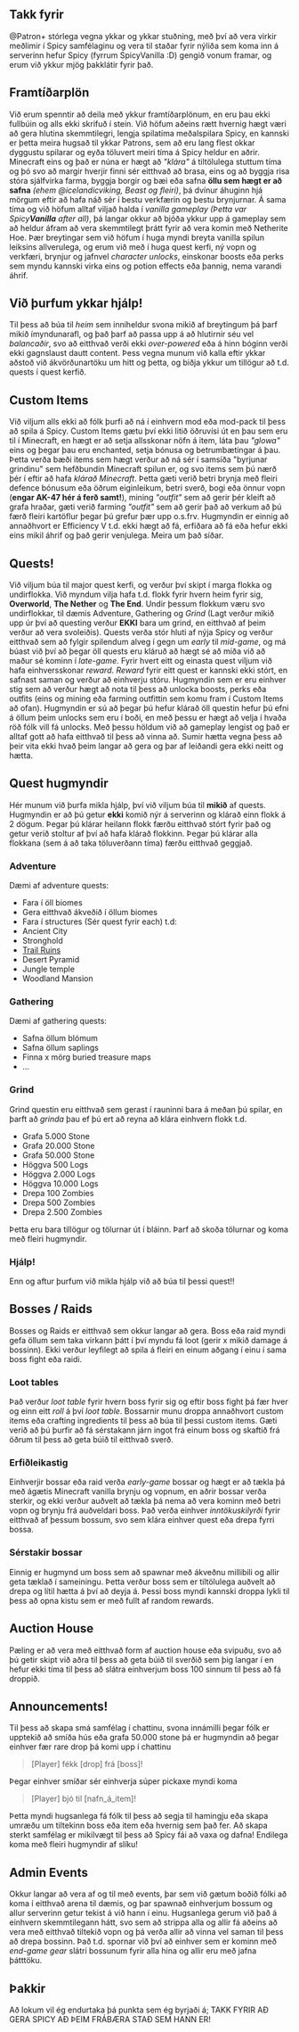 ## Takk fyrir
@Patron+ stórlega vegna ykkar og ykkar stuðning, með því að vera virkir meðlimir í Spicy samfélaginu og vera til staðar fyrir nýliða sem koma inn á serverinn hefur Spicy (fyrrum SpicyVanilla :D) gengið vonum framar, og erum við ykkur mjög þakklátir fyrir það.

## Framtíðarplön
Við erum spenntir að deila með ykkur framtíðarplönum, en eru þau ekki fullbúin og alls ekki skrifuð í stein. Við höfum aðeins rætt hvernig hægt væri að gera hlutina skemmtilegri, lengja spilatíma meðalspilara Spicy, en kannski er þetta meira hugsað til ykkar Patrons, sem að eru lang flest okkar dyggustu spilarar og eyða töluvert meiri tíma á Spicy heldur en aðrir. Minecraft eins og það er núna er hægt að _"klára"_ á tiltölulega stuttum tíma og þó svo að margir hverjir finni sér eitthvað að brasa, eins og að byggja risa stóra sjálfvirka farma, byggja borgir og bæi eða safna **öllu sem hægt er að safna** _(ehem @icelandicviking, Beast og fleiri)_, þá dvínur áhuginn hjá mörgum eftir að hafa náð sér í bestu verkfærin og bestu brynjurnar. Á sama tíma og við höfum alltaf viljað halda í _vanilla gameplay (Þetta var Spicy**Vanilla** after all)_, þá langar okkur að bjóða ykkur upp á gameplay sem að heldur áfram að vera skemmtilegt þrátt fyrir að vera komin með Netherite Hoe. Þær breytingar sem við höfum í huga myndi breyta vanilla spilun leiksins allverulega, og erum við með í huga quest kerfi, ný vopn og verkfæri, brynjur og jafnvel _character unlocks_, einskonar boosts eða perks sem myndu kannski virka eins og potion effects eða þannig, nema varandi áhrif.

## Við þurfum ykkar hjálp!
Til þess að búa til _heim_ sem inniheldur svona mikið af breytingum þá þarf mikið ímyndunarafl, og það þarf að passa upp á að hlutirnir séu vel _balancaðir_, svo að eitthvað verði ekki _over-powered_ eða á hinn bóginn verði ekki gagnslaust dautt content. Þess vegna munum við kalla eftir ykkar aðstoð við ákvörðunartöku um hitt og þetta, og biðja ykkur um tillögur að t.d. quests í quest kerfið.

## Custom Items
Við viljum alls ekki að fólk þurfi að ná í einhvern mod eða mod-pack til þess að spila á Spicy. Custom Items gætu því ekki litið öðruvísi út en þau sem eru til í Minecraft, en hægt er að setja allsskonar nöfn á item, láta þau _"glowa"_ eins og þegar þau eru enchanted, setja bónusa og betrumbætingar á þau. Þetta verða bæði items sem hægt verður að ná sér í samsíða "byrjunar grindinu" sem hefðbundin Minecraft spilun er, og svo items sem þú nærð þér í eftir að hafa _klárað Minecraft_. Þetta gæti verið betri brynja með fleiri defence bónusum eða öðrum eiginleikum, betri sverð, bogi eða önnur vopn (**engar AK-47 hér á ferð samt!**), mining _"outfit"_ sem að gerir þér kleift að grafa hraðar, gæti verið farming _"outfit"_ sem að gerir það að verkum að þú færð fleiri kartöflur þegar þú grefur þær upp o.s.frv. Hugmyndin er einnig að annaðhvort er Efficiency V t.d. ekki hægt að fá, erfiðara að fá eða hefur ekki eins mikil áhrif og það gerir venjulega. Meira um það síðar.

## Quests!
Við viljum búa til major quest kerfi, og verður því skipt í marga flokka og undirflokka. Við myndum vilja hafa t.d. flokk fyrir hvern heim fyrir sig, **Overworld**, **The Nether** og **The End**. Undir þessum flokkum væru svo undirflokkar, til dæmis Adventure, Gathering og _Grind_ (Lagt verður mikið upp úr því að questing verður **EKKI** bara um grind, en eitthvað af þeim verður að vera svoleiðis). Quests verða stór hluti af nýja Spicy og verður eitthvað sem að fylgir spilendum alveg í gegn um _early_ til _mid-game_, og má búast við því að þegar öll quests eru kláruð að hægt sé að miða við að maður sé kominn í _late-game_. Fyrir hvert eitt og einasta quest viljum við hafa einhversskonar _reward_. _Reward_ fyrir eitt quest er kannski ekki stórt, en safnast saman og verður að einhverju stóru. Hugmyndin sem er eru einhver stig sem að verður hægt að nota til þess að unlocka boosts, perks eða outfits (eins og mining eða farming outfittin sem komu fram í Custom Items að ofan). Hugmyndin er sú að þegar þú hefur klárað öll questin hefur þú efni á öllum þeim unlocks sem eru í boði, en með þessu er hægt að velja í hvaða röð fólk vill fá unlocks. Með þessu höldum við að gameplay lengist og það er alltaf gott að hafa eitthvað til þess að vinna að. Sumir hætta vegna þess að þeir vita ekki hvað þeim langar að gera og þar af leiðandi gera ekki neitt og hætta.

## Quest hugmyndir
Hér munum við þurfa mikla hjálp, því við viljum búa til **mikið** af quests. Hugmyndin er að þú getur **ekki** komið nýr á serverinn og klárað einn flokk á 2 dögum. Þegar þú klárar heilann flokk færðu eitthvað stórt fyrir það og getur verið stoltur af því að hafa klárað flokkinn. Þegar þú klárar alla flokkana (sem á að taka töluverðann tíma) færðu eitthvað geggjað.

### Adventure
Dæmi af adventure quests:
* Fara í öll biomes
* Gera eitthvað ákveðið í öllum biomes
* Fara í structures (Sér quest fyrir each) t.d:
 * Ancient City
 * Stronghold
 * [Trail Ruins](https://minecraft.fandom.com/wiki/Trail_Ruins)
 * Desert Pyramid
 * Jungle temple
 * Woodland Mansion

### Gathering
Dæmi af gathering quests:
* Safna öllum blómum
* Safna öllum saplings
* Finna x mörg buried treasure maps
* ...

### Grind
Grind questin eru eitthvað sem gerast í rauninni bara á meðan þú spilar, en þarft að _grinda_ þau ef þú ert að reyna að klára einhvern flokk t.d.
* Grafa 5.000 Stone
 * Grafa 20.000 Stone
 * Grafa 50.000 Stone
* Höggva 500 Logs
 * Höggva 2.000 Logs
 * Höggva 10.000 Logs
* Drepa 100 Zombies
 * Drepa 500 Zombies
 * Drepa 2.500 Zombies

Þetta eru bara tillögur og tölurnar út í bláinn. Þarf að skoða tölurnar og koma með fleiri hugmyndir.

### Hjálp!
Enn og aftur þurfum við mikla hjálp við að búa til þessi quest!!

## Bosses / Raids
Bosses og Raids er eitthvað sem okkur langar að gera. Boss eða raid myndi gefa öllum sem taka virkann þátt í því myndu fá loot (gerir x mikið damage á bossinn). Ekki verður leyfilegt að spila á fleiri en einum aðgang í einu í sama boss fight eða raidi.
### Loot tables
Það verður _loot table_ fyrir hvern boss fyrir sig og eftir boss fight þá fær hver og einn eitt _roll_ á því _loot table_. Bossarnir munu droppa annaðhvort custom items eða crafting ingredients til þess að búa til þessi custom items. Gæti verið að þú þurfir að fá sérstakann járn ingot frá einum boss og skaftið frá öðrum til þess að geta búið til eitthvað sverð.

### Erfiðleikastig
Einhverjir bossar eða raid verða _early-game_ bossar og hægt er að tækla þá með ágætis Minecraft vanilla brynju og vopnum, en aðrir bossar verða sterkir, og ekki verður auðvelt að tækla þá nema að vera kominn með betri vopn og brynju frá auðveldari boss. Það verða einhver _inntökuskilyrði_ fyrir eitthvað af þessum bossum, svo sem klára einhver quest eða drepa fyrri bossa.

### Sérstakir bossar
Einnig er hugmynd um boss sem að spawnar með ákveðnu millibili og allir geta tæklað í sameiningu. Þetta verður boss sem er tiltölulega auðvelt að drepa og lítil hætta á því að deyja á. Þessi boss myndi kannski droppa lykli til þess að opna kistu sem er með fullt af random rewards.

## Auction House
Pæling er að vera með eitthvað form af auction house eða svipuðu, svo að þú getir skipt við aðra til þess að geta búið til sverðið sem þig langar í en hefur ekki tíma til þess að slátra einhverjum boss 100 sinnum til þess að fá droppið.

## Announcements!
Til þess að skapa smá samfélag í chattinu, svona innámilli þegar fólk er upptekið að smíða hús eða grafa 50.000 stone þá er hugmyndin að þegar einhver fær rare drop þá komi upp í chattinu
> [Player] fékk [drop] frá [boss]!

Þegar einhver smíðar sér einhverja súper pickaxe myndi koma
> [Player] bjó til [nafn_á_item]!

Þetta myndi hugsanlega fá fólk til þess að segja til hamingju eða skapa umræðu um tiltekinn boss eða item eða hvernig sem það fer. Að skapa sterkt samfélag er mikilvægt til þess að Spicy fái að vaxa og dafna!
Endilega koma með fleiri hugmyndir af slíku!

## Admin Events
Okkur langar að vera af og til með events, þar sem við gætum boðið fólki að koma í eitthvað arena til dæmis, og þar spawnað einhverjum bossum og allur serverinn getur tekist á við hann í einu. Hugsanlega gerum við það á einhvern skemmtilegann hátt, svo sem að strippa alla og allir fá aðeins að vera með eitthvað tiltekið vopn og þá verða allir að vinna vel saman til þess að drepa bossinn. Það t.d. spornar við því að einhver sem er kominn með _end-game gear_ slátri bossunum fyrir alla hina og allir eru með jafna þátttöku.

## Þakkir
Að lokum vil ég endurtaka þá punkta sem ég byrjaði á; TAKK FYRIR AÐ GERA SPICY AÐ ÞEIM FRÁBÆRA STAÐ SEM HANN ER!